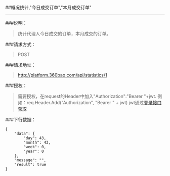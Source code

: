 ##概况统计,"今日成交订单","本月成交订单"

------------
###说明：
>  统计代理人今日成交的订单，本月成交的订单。

###请求方式：
> POST

###请求地址：
> http://platform.360bao.com/api/statistics/1

###授权：
> 需要授权，在request的Header中加入"Authorization":"Bearer "+jwt.
  例如：req.Header.Add("Authorization", "Bearer " + jwt)
  jwt通过[登录接口获取](https://github.com/360bao/Manual/blob/master/%E5%BC%80%E6%94%BE%E5%B9%B3%E5%8F%B0/%E9%94%80%E5%94%AE%E7%AE%A1%E7%90%86api/v4/%E8%B4%A6%E5%8F%B7%E6%8E%A7%E5%88%B6/%E7%99%BB%E5%BD%95.md)

###下行数据：
```
{
    "data": {
        "day": 43,
        "month": 43,
        "week": 0,
        "year": 0
    },
    "message": "",
    "result": true
}
```
